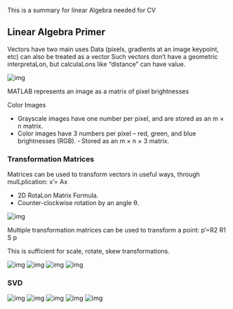 This is a summary for linear Algebra needed for CV

## Linear Algebra Primer

Vectors have two main uses
Data (pixels, gradients at an image keypoint, etc) can also be treated as a vector  Such vectors don’t  have a geometric interpretaLon, but calculaLons like 
“distance” can  have value.

![img](https://github.com/mmjazzar/deep_learning/blob/master/1.jpg)

MATLAB represents an image as a matrix of pixel brightnesses

Color Images 
 - Grayscale images have one number per pixel, and are stored as an m × n matrix. 
 - Color images have 3 numbers per pixel – red, green, and blue brightnesses (RGB).
 - Stored as an m × n × 3 matrix.
 
### Transformation Matrices

Matrices can be used to transform vectors in useful ways, through mulLplication: x’= Ax

- 2D RotaLon Matrix Formula.
- Counter-clockwise rotation by an angle θ.

![img](https://github.com/mmjazzar/deep_learning/blob/master/2.jpg)

Multiple transformation matrices can be used to transform a point: 
p’=R2 R1 S p

This is sufficient for scale, rotate, skew transformations.

![img](https://github.com/mmjazzar/deep_learning/blob/master/3.jpg)
![img](https://github.com/mmjazzar/deep_learning/blob/master/4.jpg)
![img](https://github.com/mmjazzar/deep_learning/blob/master/5.jpg)
![img](https://github.com/mmjazzar/deep_learning/blob/master/6.jpg)


### SVD
![img](https://github.com/mmjazzar/deep_learning/blob/master/7.jpg)
![img](https://github.com/mmjazzar/deep_learning/blob/master/8.png)
![img](https://github.com/mmjazzar/deep_learning/blob/master/9.jpg)
![img](https://github.com/mmjazzar/deep_learning/blob/master/10.jpg)
![img](https://github.com/mmjazzar/deep_learning/blob/master/11.jpg)


